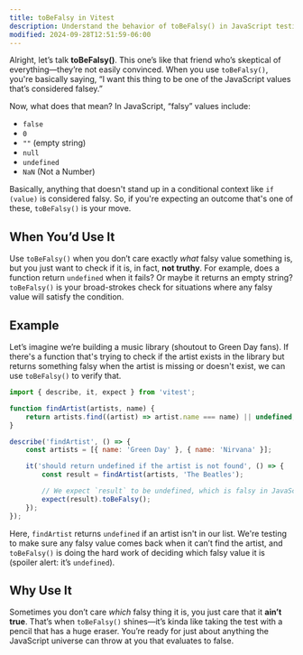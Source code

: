 ```yaml
---
title: toBeFalsy in Vitest
description: Understand the behavior of toBeFalsy() in JavaScript testing.
modified: 2024-09-28T12:51:59-06:00
---
```


Alright, let’s talk **toBeFalsy()**. This one’s like that friend who’s skeptical of everything—they’re not easily convinced. When you use `toBeFalsy()`, you're basically saying, “I want this thing to be one of the JavaScript values that’s considered falsey.”

Now, what does that mean? In JavaScript, “falsy” values include:

- `false`
- `0`
- `""` (empty string)
- `null`
- `undefined`
- `NaN` (Not a Number)

Basically, anything that doesn't stand up in a conditional context like `if (value)` is considered falsy. So, if you're expecting an outcome that's one of these, `toBeFalsy()` is your move.

## When You’d Use It

Use `toBeFalsy()` when you don’t care exactly _what_ falsy value something is, but you just want to check if it is, in fact, **not truthy**. For example, does a function return `undefined` when it fails? Or maybe it returns an empty string? `toBeFalsy()` is your broad-strokes check for situations where any falsy value will satisfy the condition.

## Example

Let’s imagine we’re building a music library (shoutout to Green Day fans). If there's a function that's trying to check if the artist exists in the library but returns something falsy when the artist is missing or doesn't exist, we can use `toBeFalsy()` to verify that.

```javascript
import { describe, it, expect } from 'vitest';

function findArtist(artists, name) {
	return artists.find((artist) => artist.name === name) || undefined;
}

describe('findArtist', () => {
	const artists = [{ name: 'Green Day' }, { name: 'Nirvana' }];

	it('should return undefined if the artist is not found', () => {
		const result = findArtist(artists, 'The Beatles');

		// We expect `result` to be undefined, which is falsy in JavaScript
		expect(result).toBeFalsy();
	});
});
```

Here, `findArtist` returns `undefined` if an artist isn't in our list. We're testing to make sure any falsy value comes back when it can’t find the artist, and `toBeFalsy()` is doing the hard work of deciding which falsy value it is (spoiler alert: it’s `undefined`).

## Why Use It

Sometimes you don’t care _which_ falsy thing it is, you just care that it **ain’t true**. That’s when `toBeFalsy()` shines—it’s kinda like taking the test with a pencil that has a huge eraser. You’re ready for just about anything the JavaScript universe can throw at you that evaluates to false.
